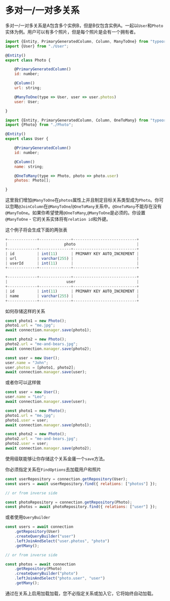 # 多对一/一对多关系

多对一/一对多关系是A包含多个实例B，但是B仅包含实例A。一起以`User`和`Photo`实体为例。用户可以有多个照片，但是每个照片是会有一个拥有者。

```js
import {Entity, PrimaryGeneratedColumn, Column, ManyToOne} from "typeorm";
import {User} from "./User";

@Entity()
export class Photo {

    @PrimaryGeneratedColumn()
    id: number;

    @Column()
    url: string;

    @ManyToOne(type => User, user => user.photos)
    user: User;

}
```
```js
import {Entity, PrimaryGeneratedColumn, Column, OneToMany} from "typeorm";
import {Photo} from "./Photo";

@Entity()
export class User {

    @PrimaryGeneratedColumn()
    id: number;

    @Column()
    name: string;

    @OneToMany(type => Photo, photo => photo.user)
    photos: Photo[];

}
```

这里我们增加`@ManyToOne`在`photos`属性上并且制定目标关系类型成为`Photo`。你可以忽略`@JoinColumn`在`@ManyToOne`/`@OneToMany`关系中。`@OneToMany`不能存在没有`@ManyToOne`。如果你希望使用`@OneToMany`,`@ManyToOne`是必须的。你设置`@ManyToOne` - 它的关系实体将有`relation id`和外键。

这个例子将会生成下面的两张表

```js
+-------------+--------------+----------------------------+
|                         photo                           |
+-------------+--------------+----------------------------+
| id          | int(11)      | PRIMARY KEY AUTO_INCREMENT |
| url         | varchar(255) |                            |
| userId      | int(11)      |                            |
+-------------+--------------+----------------------------+

+-------------+--------------+----------------------------+
|                          user                           |
+-------------+--------------+----------------------------+
| id          | int(11)      | PRIMARY KEY AUTO_INCREMENT |
| name        | varchar(255) |                            |
+-------------+--------------+----------------------------+
```

如何存储这样的关系

```js
const photo1 = new Photo();
photo1.url = "me.jpg";
await connection.manager.save(photo1);

const photo2 = new Photo();
photo2.url = "me-and-bears.jpg";
await connection.manager.save(photo2);

const user = new User();
user.name = "John";
user.photos = [photo1, photo2];
await connection.manager.save(user);
```

或者你可以这样做
```js
const user = new User();
user.name = "Leo";
await connection.manager.save(user);

const photo1 = new Photo();
photo1.url = "me.jpg";
photo1.user = user;
await connection.manager.save(photo1);

const photo2 = new Photo();
photo2.url = "me-and-bears.jpg";
photo2.user = user;
await connection.manager.save(photo2);
```

使用级联能够让你存储这个关系金庸一个`save`方法。

你必须指定关系在`FindOptions`去加载用户和照片

```js
const userRepository = connection.getRepository(User);
const users = await userRepository.find({ relations: ["photos"] });

// or from inverse side

const photoRepository = connection.getRepository(Photo);
const photos = await photoRepository.find({ relations: ["user"] });
```

或者使用`QueryBuilder`

```js
const users = await connection
    .getRepository(User)
    .createQueryBuilder("user")
    .leftJoinAndSelect("user.photos", "photo")
    .getMany();

// or from inverse side

const photos = await connection
    .getRepository(Photo)
    .createQueryBuilder("photo")
    .leftJoinAndSelect("photo.user", "user")
    .getMany();
```

通过在关系上启用加载加载，您不必指定关系或加入它，它将始终自动加载。


